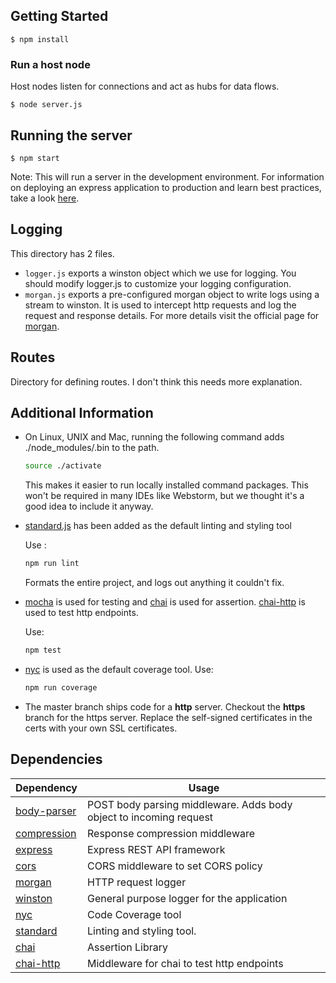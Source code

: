 ## Getting Started
```
$ npm install
```

### Run a host node
Host nodes listen for connections and act as hubs for data flows.
```
$ node server.js
```


## Running the server

```
$ npm start
```

Note: This will run a server in the development environment.
For information on deploying an express application to production and learn best practices, take a look [here](https://expressjs.com/en/advanced/best-practice-performance.html).

## Logging

This directory has 2 files.

- `logger.js` exports a winston object which we use for logging. You should modify logger.js to customize your logging configuration.
- `morgan.js` exports a pre-configured morgan object to write logs using a stream to winston. It is used to intercept http requests and log the request and response details.
  For more details visit the official page for [morgan](https://www.npmjs.com/package/morgan).

## Routes

Directory for defining routes. I don't think this needs more explanation.

## Additional Information

- On Linux, UNIX and Mac, running the following command adds ./node_modules/.bin to the path.

  ```bash
  source ./activate
  ```

  This makes it easier to run locally installed command packages.
  This won't be required in many IDEs like Webstorm, but we thought it's a good idea to include it anyway.

- [standard.js](https://npmjs.com/package/standard) has been added as the default linting and styling tool

  Use :

  ```bash
  npm run lint
  ```

  Formats the entire project, and logs out anything it couldn't fix.

- [mocha](https://npmjs.com/package/mocha) is used for testing and [chai](https://npmjs.com/package/chai) is used for assertion.
  [chai-http](https://npmjs.com/package/chai) is used to test http endpoints.

  Use:

  ```bash
  npm test
  ```

- [nyc](https://npmjs.com/package/nyc) is used as the default coverage tool.
  Use:

  ```bash
  npm run coverage
  ```

* The master branch ships code for a **http** server. Checkout the **https** branch for the https server.
  Replace the self-signed certificates in the certs with your own SSL certificates.

## Dependencies

| Dependency                                           | Usage                                                              |
| ---------------------------------------------------- | ------------------------------------------------------------------ |
| [body-parser](https://npm.com/package/body-parser)   | POST body parsing middleware. Adds body object to incoming request |
| [compression](https://npmjs.com/package/compression) | Response compression middleware                                    |
| [express](https://npmjs.com/package/express)         | Express REST API framework                                         |
| [cors](https://npm.com/package/cors)                 | CORS middleware to set CORS policy                                 |
| [morgan](https://npmjs.com/package/morgan)           | HTTP request logger                                                |
| [winston](https://npmjs.com/package/winston)         | General purpose logger for the application                         |
| [nyc](https://npmjs.com/package/nyc)                 | Code Coverage tool                                                 |
| [standard](https://npmjs.com/package/standard)       | Linting and styling tool.                                          |
| [chai](https://npmjs.com/package/chai)               | Assertion Library                                                  |
| [chai-http](https://npmjs.com/package/chai-http)     | Middleware for chai to test http endpoints                         |
